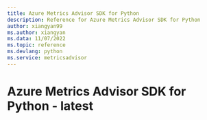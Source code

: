 ```yaml
---
title: Azure Metrics Advisor SDK for Python
description: Reference for Azure Metrics Advisor SDK for Python
author: xiangyan99
ms.author: xiangyan
ms.data: 11/07/2022
ms.topic: reference
ms.devlang: python
ms.service: metricsadvisor
---
```

# Azure Metrics Advisor SDK for Python - latest

